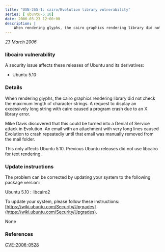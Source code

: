 ```yaml
---
title: "USN-265-1: cairo/Evolution library vulnerability"
series: [ ubuntu-5.10]
date: 2006-03-23 12:00:00
description: |
    When rendering glyphs, the cairo graphics rendering library did not check the maximum length of character strings. A request to display an excessively long string with cairo caused a program crash due to an X library error.
--- 
```

 
 

*23 March 2006*

### libcairo vulnerability

A security issue affects these releases of Ubuntu and its derivatives:

* Ubuntu 5.10

### Details

When rendering glyphs, the cairo graphics rendering library did not check the maximum length of character strings. A request to display an excessively long string with cairo caused a program crash due to an X library error.

Mike Davis discovered that this could be turned into a Denial of Service attack in Evolution. An email with an attachment with very long lines caused Evolution to crash repeatedly until that email was manually removed from the mail folder.

This only affects Ubuntu 5.10. Previous Ubuntu releases did not use libcairo for text rendering.

### Update instructions

The problem can be corrected by updating your system to the following package version:

Ubuntu 5.10
 : libcairo2 

To update your system, please follow these instructions: [https://wiki.ubuntu.com/Security/Upgrades](https://wiki.ubuntu.com/Security/Upgrades).

None

### References

 
 [CVE-2006-0528](http://people.ubuntu.com/~ubuntu-security/cve/CVE-2006-0528)
 

